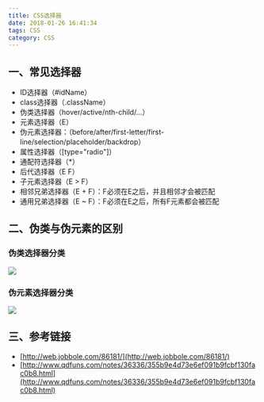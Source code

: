 ```yaml
---
title: CSS选择器
date: 2018-01-26 16:41:34
tags: CSS
category: CSS
---
```

## 一、常见选择器
 - ID选择器（#idName）
 - class选择器（.className）
 - 伪类选择器（hover/active/nth-child/...）
 - 元素选择器（E）
 - 伪元素选择器：（before/after/first-letter/first-line/selection/placeholder/backdrop）
 - 属性选择器（[type="radio"]）
 - 通配符选择器（*）
 - 后代选择器（E F）
 - 子元素选择器（E > F）
 - 相邻兄弟选择器（E + F）：F必须在E之后，并且相邻才会被匹配
 - 通用兄弟选择器（E ~ F）：F必须在E之后，所有F元素都会被匹配

## 二、伪类与伪元素的区别
### 伪类选择器分类
![](/static/images/css/pseudo-class.png)
### 伪元素选择器分类
![](/static/images/css/pseudo-element.png)

## 三、参考链接
 - [http://web.jobbole.com/86181/](http://web.jobbole.com/86181/)
 - [http://www.qdfuns.com/notes/36336/355b9e4d73e6ef091b9fcbf130fac0b8.html](http://www.qdfuns.com/notes/36336/355b9e4d73e6ef091b9fcbf130fac0b8.html)